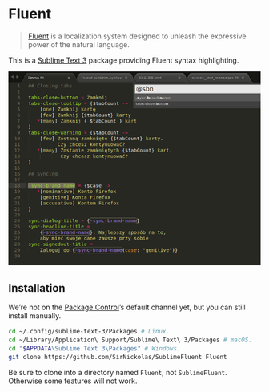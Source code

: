 # Fluent

> [Fluent][fluent] is a localization system designed to unleash the expressive power of the natural
  language.

This is a [Sublime Text 3][subl] package providing Fluent syntax highlighting.

![How it looks](https://github.com/SirNickolas/SublimeFluent/raw/master/Screenshot.png)


## Installation

We’re not on the [Package Control][pc]’s default channel yet, but you can still install manually.

```sh
cd ~/.config/sublime-text-3/Packages # Linux.
cd ~/Library/Application\ Support/Sublime\ Text\ 3/Packages # macOS.
cd "$APPDATA\Sublime Text 3\Packages" # Windows.
git clone https://github.com/SirNickolas/SublimeFluent Fluent
```

Be sure to clone into a directory named `Fluent`, not `SublimeFluent`. Otherwise some features
will not work.


[fluent]: https://projectfluent.org
[subl]: https://www.sublimetext.com
[pc]: https://packagecontrol.io
